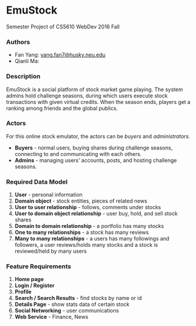 # EmuStock
Semester Project of CS5610 WebDev 2016 Fall   

### Authors
* Fan Yang: yang.fan7@husky.neu.edu 
* Qianli Ma: 

### Description
EmuStock is a social platform of stock market game playing. The system admins hold challenge seasons, during which users execute stock transactions with given virtual credits. When the season ends, players get a ranking among friends and the global publics.

### Actors
For this online stock emulator, the actors can be *buyers* and *administrators*.  
* **Buyers** - normal users, buying shares during challenge seasons, connecting to and communicating with each others.
* **Admins** - managing users' accounts, posts, and hosting challenge seasons.

### Required Data Model
1. **User** - personal information 
2. **Domain object** - stock entities, pieces of related news
3. **User to user relationship** - follows, comments under stocks 
4. **User to domain object relationship** - user buy, hold, and sell stock shares
5. **Domain to domain relationship** - a portfolio has many stocks 
6. **One to many relationships** - a stock has many reviews
7. **Many to many relationships** - a users has many followings and followers, a user reviews/holds many stocks and a stock is reviewed/held by many users

### Feature Requirements
1. **Home page**
2. **Login / Register**
3. **Profile**
4. **Search / Search Results** - find stocks by name or id
5. **Details Page** - show stats data of certain stock
6. **Social Networking** - user communications
7. **Web Service** - Finance, News
